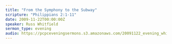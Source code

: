 ```yaml
---
title: "From the Symphony to the Subway"
scripture: "Philippians 2:1-11"
date: 2009-11-22T00:00:00Z
speaker: Russ Whitfield
sermon_type: evening
audio: https://pcpceveningsermons.s3.amazonaws.com/20091122_evening_whitfield.mp3 
---
```



